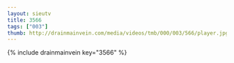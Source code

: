 ```yaml
--- 
layout: sieutv
title: 3566
tags: ["003"]
thumb: http://drainmainvein.com/media/videos/tmb/000/003/566/player.jpg
---
```

{% include drainmainvein key="3566" %} 
